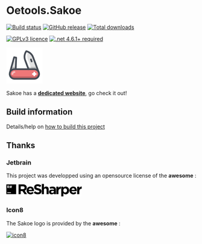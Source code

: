 # Oetools.Sakoe

[![Build status](https://ci.appveyor.com/api/projects/status/67ij0nnuwduac2cn?svg=true)](https://ci.appveyor.com/project/jcaillon/oetools-sakoe)
[![GitHub release](https://img.shields.io/github/release/jcaillon/Oetools.Sakoe.svg)](https://github.com/jcaillon/Oetools.Sakoe3P/releases/latest)
[![Total downloads](https://img.shields.io/github/downloads/jcaillon/Oetools.Sakoe/total.svg)](https://github.com/jcaillon/Oetools.Sakoe/releases)
<!-- [![Coverity status](https://scan.coverity.com/projects/15362/badge.svg)](https://scan.coverity.com/projects/oetools-runner) -->

[![GPLv3 licence](https://img.shields.io/badge/License-GPLv3-74A5C2.svg)](https://github.com/jcaillon/Oetools.Sakoe/blob/master/LICENSE)
[![.net 4.6.1+ required](https://img.shields.io/badge/Requires%20.NET-4.6.1+-C8597A.svg)](http://go.microsoft.com/fwlink/?LinkId=671743)

[![logo](docs/images/logo.png)](https://jcaillon.github.io/Oetools.Sakoe/)

Sakoe has a **[dedicated website](https://jcaillon.github.io/Oetools.Sakoe/)**, go check it out!

## Build information

Details/help on [how to build this project](docs/BUILD.md)

## Thanks

### Jetbrain

This project was developped using an opensource license of the **awesome** :

[![resharper](docs/images/resharper.png)](https://www.jetbrains.com/)

### Icon8

The Sakoe logo is provided by the **awesome** :

[![icon8](https://png.icons8.com/color/48/000000/icons8-logo.png)](https://icons8.com/)
